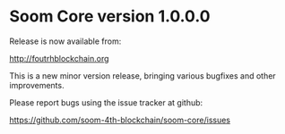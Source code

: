 Soom Core version 1.0.0.0
==========================

Release is now available from:

  <http://foutrhblockchain.org>

This is a new minor version release, bringing various bugfixes and other
improvements.

Please report bugs using the issue tracker at github:

  <https://github.com/soom-4th-blockchain/soom-core/issues>
